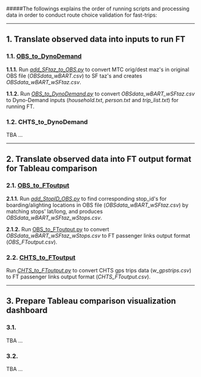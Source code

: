#####The followings explains the order of running scripts and processing data in order to conduct route choice validation for fast-trips:

---
## 1. Translate observed data into inputs to run FT

### 1.1. [OBS\_to\_DynoDemand](https://github.com/psrc/fast-trips-validation/tree/master/scripts/OBS_to_DynoDemand)

**1.1.1.**
Run [*add\_SFtaz\_to\_OBS.py*](https://github.com/psrc/fast-trips-validation/blob/master/scripts/OBS_to_DynoDemand/MTCmaz_to_SFtaz/add_SFtaz_to_OBS.py) to convert MTC orig/dest maz's in original OBS file (*OBSdata\_wBART.csv*) to SF taz's and creates *OBSdata\_wBART\_wSFtaz.csv*.

**1.1.2.** Run [*OBS\_to\_DynoDemand.py*](https://github.com/psrc/fast-trips-validation/blob/master/scripts/OBS_to_DynoDemand/OBS_to_DynoDemand.py) to convert *OBSdata\_wBART\_wSFtaz.csv* to Dyno-Demand inputs (*household.txt*, *person.txt* and *trip_list.txt*) for running FT.


### 1.2. CHTS\_to\_DynoDemand
TBA ...



---
## 2. Translate observed data into FT output format for Tableau comparison

### 2.1. [OBS\_to\_FToutput](https://github.com/psrc/fast-trips-validation/tree/master/scripts/OBS_to_FToutput)
**2.1.1.** Run [*add\_StopID\_OBS.py*](https://github.com/psrc/FastTrips_PathChoice_Validation/blob/master/OBS_to_FToutput/Add_StopID_OBS/add_StopID_OBS.py) to find corresponding stop_id's for boarding/alighting locations in OBS file (*OBSdata\_wBART\_wSFtaz.csv*) by matching stops' lat/long, and produces *OBSdata\_wBART\_wSFtaz\_wStops.csv*.

**2.1.2.** Run [OBS\_to\_FToutput.py](https://github.com/psrc/FastTrips_PathChoice_Validation/blob/master/OBS_to_FToutput/OBS_to_FToutput.py) to convert *OBSdata\_wBART\_wSFtaz\_wStops.csv* to FT passenger links output format (*OBS\_FToutput.csv*).


### 2.2. [CHTS\_to\_FToutput](https://github.com/psrc/FastTrips_PathChoice_Validation/tree/master/CHTS_to_FToutput)

Run [*CHTS\_to\_FToutput.py*](https://github.com/psrc/FastTrips_PathChoice_Validation/blob/master/CHTS_to_FToutput/CHTS_to_FToutput.py) to convert CHTS gps trips data (*w_gpstrips.csv*) to FT passenger links output format (*CHTS_FToutput.csv*).



---
## 3. Prepare Tableau comparison visualization dashboard

### 3.1. 
TBA ...

### 3.2. 
TBA ...